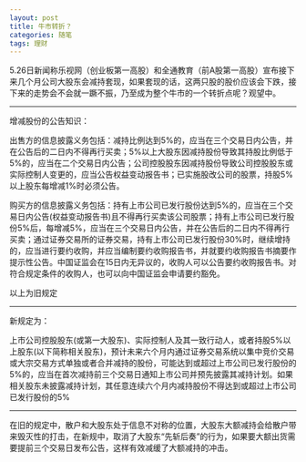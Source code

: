 ```yaml
---
layout: post
title: 牛市转折？
categories: 随笔
tags: 理财
---
```


5.26日新闻称乐视网（创业板第一高股）和全通教育（前A股第一高股）宣布接下来几个月公司大股东会减持套现，如果套现的话，这两只股的股价应该会下跌，接下来的走势会不会就一蹶不振，乃至成为整个牛市的一个转折点呢？观望中。

---
增减股份的公告知识：

出售方的信息披露义务包括：减持比例达到5%的，应当在三个交易日内公告，并在公告后的二日内不得再行买卖；5%以上大股东因减持股份导致其持股比例低于5%的，应当在二个交易日内公告；公司控股股东因减持股份导致公司控股股东或实际控制人变更的，应当公告权益变动报告书；已实施股改公司的股票，持股5%以上股东每增减1%时必须公告。

购买方的信息披露义务包括：持有上市公司已发行股份达到5%的，应当在三个交易日内公告(权益变动报告书)且不得再行买卖该公司股票；持有上市公司已发行股份5%后，每增减5%，应当在三个交易日内公告，并在公告后的二日内不得再行买卖；通过证券交易所的证券交易，持有上市公司已发行股份30%时，继续增持的，应当进行要约收购，并应当编制要约收购报告书，并就要约收购报告书摘要作提示性公告。中国证监会在15日内无异议的，收购人可以公告要约收购报告书。对符合规定条件的收购人，也可以向中国证监会申请要约豁免。

以上为旧规定

---
新规定为：

上市公司控股股东(或第一大股东)、实际控制人及其一致行动人，或者持股5%以上股东(以下简称相关股东)，预计未来六个月内通过证券交易系统以集中竞价交易或大宗交易方式单独或者合并减持的股份，可能达到或超过上市公司已发行股份的5%的，应当在首次减持前三个交易日通知上市公司并预先披露其减持计划。如果相关股东未披露减持计划，其任意连续六个月内减持股份不得达到或超过上市公司已发行股份的5%

---

在旧的规定中，散户和大股东处于信息不对称的位置，大股东大额减持会给散户带来毁灭性的打击，在新规中，取消了大股东“先斩后奏”的行为，如果要大额出货需要提前三个交易日发布公告，这样有效减缓了大额减持的冲击。